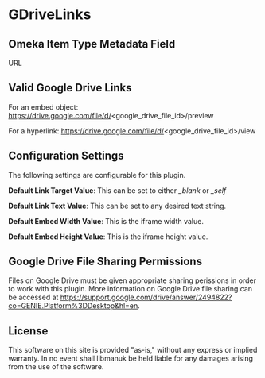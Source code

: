 # GDriveLinks

## Omeka Item Type Metadata Field

URL

## Valid Google Drive Links

For an embed object: https://drive.google.com/file/d/<google_drive_file_id>/preview

For a hyperlink: https://drive.google.com/file/d/<google_drive_file_id>/view

## Configuration Settings

The following settings are configurable for this plugin.

**Default Link Target Value**: This can be set to either *_blank* or *_self*

**Default Link Text Value**: This can be set to any desired text string.

**Default Embed Width Value**:  This is the iframe width value.

**Default Embed Height Value**:  This is the iframe height value.

## Google Drive File Sharing Permissions

Files on Google Drive must be given appropriate sharing perissions in order to work with this plugin.  More information on Google Drive file sharing can be accessed at https://support.google.com/drive/answer/2494822?co=GENIE.Platform%3DDesktop&hl=en.

## License
This software on this site is provided "as-is," without any express or implied warranty. In no event shall libmanuk be held liable for any damages arising from the use of the software.
